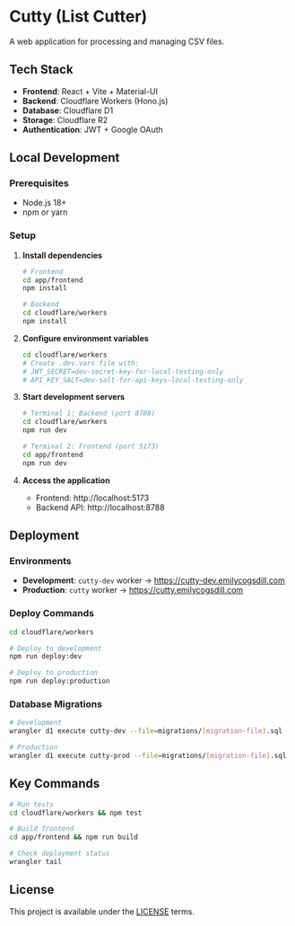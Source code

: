 # Cutty (List Cutter)

A web application for processing and managing CSV files.

## Tech Stack

- **Frontend**: React + Vite + Material-UI
- **Backend**: Cloudflare Workers (Hono.js)
- **Database**: Cloudflare D1
- **Storage**: Cloudflare R2
- **Authentication**: JWT + Google OAuth

## Local Development

### Prerequisites
- Node.js 18+
- npm or yarn

### Setup

1. **Install dependencies**
   ```bash
   # Frontend
   cd app/frontend
   npm install

   # Backend
   cd cloudflare/workers
   npm install
   ```

2. **Configure environment variables**
   ```bash
   cd cloudflare/workers
   # Create .dev.vars file with:
   # JWT_SECRET=dev-secret-key-for-local-testing-only
   # API_KEY_SALT=dev-salt-for-api-keys-local-testing-only
   ```

3. **Start development servers**
   ```bash
   # Terminal 1: Backend (port 8788)
   cd cloudflare/workers
   npm run dev

   # Terminal 2: Frontend (port 5173)
   cd app/frontend
   npm run dev
   ```

4. **Access the application**
   - Frontend: http://localhost:5173
   - Backend API: http://localhost:8788

## Deployment

### Environments

- **Development**: `cutty-dev` worker → https://cutty-dev.emilycogsdill.com
- **Production**: `cutty` worker → https://cutty.emilycogsdill.com

### Deploy Commands

```bash
cd cloudflare/workers

# Deploy to development
npm run deploy:dev

# Deploy to production
npm run deploy:production
```

### Database Migrations

```bash
# Development
wrangler d1 execute cutty-dev --file=migrations/[migration-file].sql

# Production
wrangler d1 execute cutty-prod --file=migrations/[migration-file].sql
```

## Key Commands

```bash
# Run tests
cd cloudflare/workers && npm test

# Build frontend
cd app/frontend && npm run build

# Check deployment status
wrangler tail
```

## License

This project is available under the [LICENSE](LICENSE) terms.